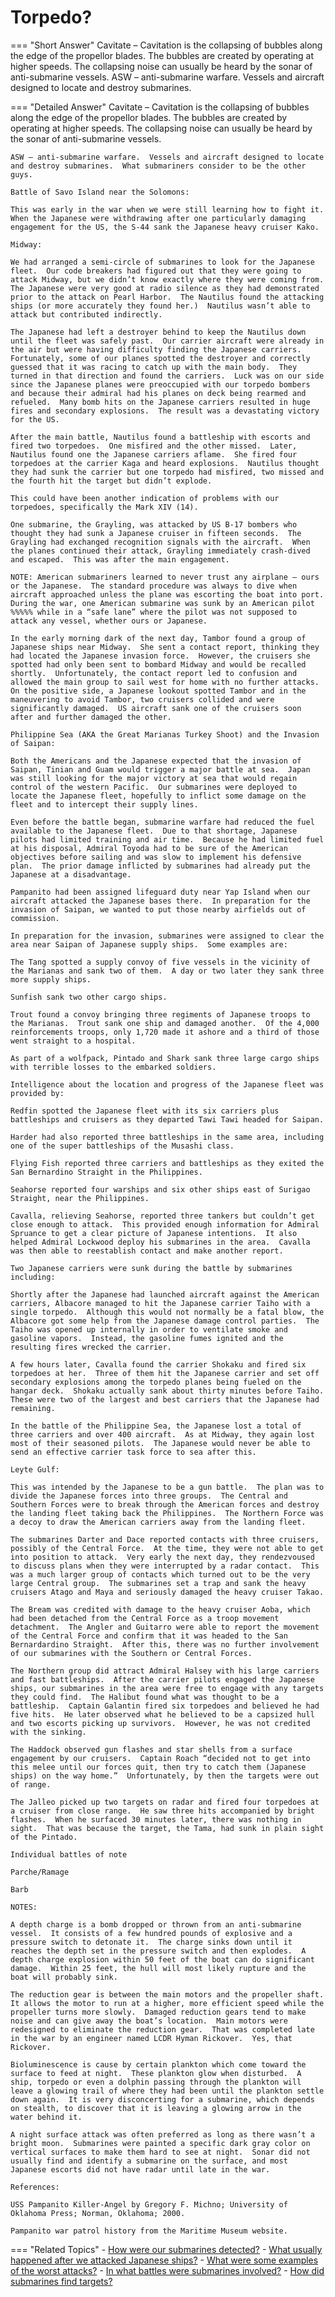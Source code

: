 # Torpedo?


=== "Short Answer"
    Cavitate – Cavitation is the collapsing of bubbles along the edge of the propellor blades. The bubbles are created by operating at higher speeds. The collapsing noise can usually be heard by the sonar of anti-submarine vessels. ASW – anti-submarine warfare. Vessels and aircraft designed to locate and destroy submarines.

=== "Detailed Answer"
    Cavitate – Cavitation is the collapsing of bubbles along the edge of the propellor blades.  The bubbles are created by operating at higher speeds.  The collapsing noise can usually be heard by the sonar of anti-submarine vessels.

    ASW – anti-submarine warfare.  Vessels and aircraft designed to locate and destroy submarines.  What submariners consider to be the other guys.

    Battle of Savo Island near the Solomons:

    This was early in the war when we were still learning how to fight it.  When the Japanese were withdrawing after one particularly damaging engagement for the US, the S-44 sank the Japanese heavy cruiser Kako.

    Midway:

    We had arranged a semi-circle of submarines to look for the Japanese fleet.  Our code breakers had figured out that they were going to attack Midway, but we didn’t know exactly where they were coming from.  The Japanese were very good at radio silence as they had demonstrated prior to the attack on Pearl Harbor.  The Nautilus found the attacking ships (or more accurately they found her.)  Nautilus wasn’t able to attack but contributed indirectly.

    The Japanese had left a destroyer behind to keep the Nautilus down until the fleet was safely past.  Our carrier aircraft were already in the air but were having difficulty finding the Japanese carriers.  Fortunately, some of our planes spotted the destroyer and correctly guessed that it was racing to catch up with the main body.  They turned in that direction and found the carriers.  Luck was on our side since the Japanese planes were preoccupied with our torpedo bombers and because their admiral had his planes on deck being rearmed and refueled.  Many bomb hits on the Japanese carriers resulted in huge fires and secondary explosions.  The result was a devastating victory for the US.

    After the main battle, Nautilus found a battleship with escorts and fired two torpedoes.  One misfired and the other missed.  Later, Nautilus found one the Japanese carriers aflame.  She fired four torpedoes at the carrier Kaga and heard explosions.  Nautilus thought they had sunk the carrier but one torpedo had misfired, two missed and the fourth hit the target but didn’t explode.

    This could have been another indication of problems with our torpedoes, specifically the Mark XIV (14).

    One submarine, the Grayling, was attacked by US B-17 bombers who thought they had sunk a Japanese cruiser in fifteen seconds.  The Grayling had exchanged recognition signals with the aircraft.  When the planes continued their attack, Grayling immediately crash-dived and escaped.  This was after the main engagement.

    NOTE: American submariners learned to never trust any airplane – ours or the Japanese.  The standard procedure was always to dive when aircraft approached unless the plane was escorting the boat into port.  During the war, one American submarine was sunk by an American pilot %%%%% while in a “safe lane” where the pilot was not supposed to attack any vessel, whether ours or Japanese.

    In the early morning dark of the next day, Tambor found a group of Japanese ships near Midway.  She sent a contact report, thinking they had located the Japanese invasion force.  However, the cruisers she spotted had only been sent to bombard Midway and would be recalled shortly.  Unfortunately, the contact report led to confusion and allowed the main group to sail west for home with no further attacks.  On the positive side, a Japanese lookout spotted Tambor and in the maneuvering to avoid Tambor, two cruisers collided and were significantly damaged.  US aircraft sank one of the cruisers soon after and further damaged the other.

    Philippine Sea (AKA the Great Marianas Turkey Shoot) and the Invasion of Saipan:

    Both the Americans and the Japanese expected that the invasion of Saipan, Tinian and Guam would trigger a major battle at sea.  Japan was still looking for the major victory at sea that would regain control of the western Pacific.  Our submarines were deployed to locate the Japanese fleet, hopefully to inflict some damage on the fleet and to intercept their supply lines.

    Even before the battle began, submarine warfare had reduced the fuel available to the Japanese fleet.  Due to that shortage, Japanese pilots had limited training and air time.  Because he had limited fuel at his disposal, Admiral Toyoda had to be sure of the American objectives before sailing and was slow to implement his defensive plan.  The prior damage inflicted by submarines had already put the Japanese at a disadvantage.

    Pampanito had been assigned lifeguard duty near Yap Island when our aircraft attacked the Japanese bases there.  In preparation for the invasion of Saipan, we wanted to put those nearby airfields out of commission.

    In preparation for the invasion, submarines were assigned to clear the area near Saipan of Japanese supply ships.  Some examples are:

    The Tang spotted a supply convoy of five vessels in the vicinity of the Marianas and sank two of them.  A day or two later they sank three more supply ships.

    Sunfish sank two other cargo ships.

    Trout found a convoy bringing three regiments of Japanese troops to the Marianas.  Trout sank one ship and damaged another.  Of the 4,000 reinforcements troops, only 1,720 made it ashore and a third of those went straight to a hospital.

    As part of a wolfpack, Pintado and Shark sank three large cargo ships with terrible losses to the embarked soldiers.

    Intelligence about the location and progress of the Japanese fleet was provided by:

    Redfin spotted the Japanese fleet with its six carriers plus battleships and cruisers as they departed Tawi Tawi headed for Saipan.

    Harder had also reported three battleships in the same area, including one of the super battleships of the Musashi class.

    Flying Fish reported three carriers and battleships as they exited the San Bernardino Straight in the Philippines.

    Seahorse reported four warships and six other ships east of Surigao Straight, near the Philippines.

    Cavalla, relieving Seahorse, reported three tankers but couldn’t get close enough to attack.  This provided enough information for Admiral Spruance to get a clear picture of Japanese intentions.  It also helped Admiral Lockwood deploy his submarines in the area.  Cavalla was then able to reestablish contact and make another report.

    Two Japanese carriers were sunk during the battle by submarines including:

    Shortly after the Japanese had launched aircraft against the American carriers, Albacore managed to hit the Japanese carrier Taiho with a single torpedo.  Although this would not normally be a fatal blow, the Albacore got some help from the Japanese damage control parties.  The Taiho was opened up internally in order to ventilate smoke and gasoline vapors.  Instead, the gasoline fumes ignited and the resulting fires wrecked the carrier.

    A few hours later, Cavalla found the carrier Shokaku and fired six torpedoes at her.  Three of them hit the Japanese carrier and set off secondary explosions among the torpedo planes being fueled on the hangar deck.  Shokaku actually sank about thirty minutes before Taiho.  These were two of the largest and best carriers that the Japanese had remaining.

    In the battle of the Philippine Sea, the Japanese lost a total of three carriers and over 400 aircraft.  As at Midway, they again lost most of their seasoned pilots.  The Japanese would never be able to send an effective carrier task force to sea after this.

    Leyte Gulf:

    This was intended by the Japanese to be a gun battle.  The plan was to divide the Japanese forces into three groups.  The Central and Southern Forces were to break through the American forces and destroy the landing fleet taking back the Philippines.  The Northern Force was a decoy to draw the American carriers away from the landing fleet.

    The submarines Darter and Dace reported contacts with three cruisers, possibly of the Central Force.  At the time, they were not able to get into position to attack.  Very early the next day, they rendezvoused to discuss plans when they were interrupted by a radar contact.  This was a much larger group of contacts which turned out to be the very large Central group.  The submarines set a trap and sank the heavy cruisers Atago and Maya and seriously damaged the heavy cruiser Takao.

    The Bream was credited with damage to the heavy cruiser Aoba, which had been detached from the Central Force as a troop movement detachment.  The Angler and Guitarro were able to report the movement of the Central Force and confirm that it was headed to the San Bernardardino Straight.  After this, there was no further involvement of our submarines with the Southern or Central Forces.

    The Northern group did attract Admiral Halsey with his large carriers and fast battleships.  After the carrier pilots engaged the Japanese ships, our submarines in the area were free to engage with any targets they could find.  The Halibut found what was thought to be a battleship.  Captain Galantin fired six torpedoes and believed he had five hits.  He later observed what he believed to be a capsized hull and two escorts picking up survivors.  However, he was not credited with the sinking.

    The Haddock observed gun flashes and star shells from a surface engagement by our cruisers.  Captain Roach “decided not to get into this melee until our forces quit, then try to catch them (Japanese ships) on the way home.”  Unfortunately, by then the targets were out of range.

    The Jalleo picked up two targets on radar and fired four torpedoes at a cruiser from close range.  He saw three hits accompanied by bright flashes.  When he surfaced 30 minutes later, there was nothing in sight.  That was because the target, the Tama, had sunk in plain sight of the Pintado.

    Individual battles of note

    Parche/Ramage

    Barb

    NOTES:

    A depth charge is a bomb dropped or thrown from an anti-submarine vessel.  It consists of a few hundred pounds of explosive and a pressure switch to detonate it.  The charge sinks down until it reaches the depth set in the pressure switch and then explodes.  A depth charge explosion within 50 feet of the boat can do significant damage.  Within 25 feet, the hull will most likely rupture and the boat will probably sink.

    The reduction gear is between the main motors and the propeller shaft.  It allows the motor to run at a higher, more efficient speed while the propeller turns more slowly.  Damaged reduction gears tend to make noise and can give away the boat’s location.  Main motors were redesigned to eliminate the reduction gear.  That was completed late in the war by an engineer named LCDR Hyman Rickover.  Yes, that Rickover.

    Bioluminescence is cause by certain plankton which come toward the surface to feed at night.  These plankton glow when disturbed.  A ship, torpedo or even a dolphin passing through the plankton will leave a glowing trail of where they had been until the plankton settle down again.  It is very disconcerting for a submarine, which depends on stealth, to discover that it is leaving a glowing arrow in the water behind it.

    A night surface attack was often preferred as long as there wasn’t a bright moon.  Submarines were painted a specific dark gray color on vertical surfaces to make them hard to see at night.  Sonar did not usually find and identify a submarine on the surface, and most Japanese escorts did not have radar until late in the war.

    References:

    USS Pampanito Killer-Angel by Gregory F. Michno; University of Oklahoma Press; Norman, Oklahoma; 2000.

    Pampanito war patrol history from the Maritime Museum website.

=== "Related Topics"
    - [How were our submarines detected?](./how-were-our-submarines-detected.md)
    - [What usually happened after we attacked Japanese ships?](./what-usually-happened-after-we-attacked-japanese-ships.md)
    - [What were some examples of the worst attacks?](./what-were-some-examples-of-the-worst-attacks.md)
    - [In what battles were submarines involved?](./in-what-battles-were-submarines-involved.md)
    - [How did submarines find targets?](./how-did-submarines-find-targets.md)
